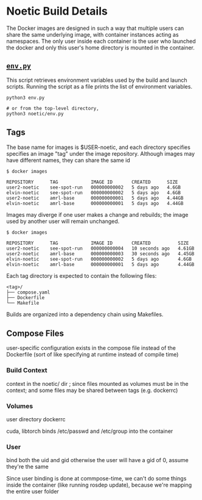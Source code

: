 # Noetic Build Details

The Docker images are designed in such a way that multiple users can share the
same underlying image, with container instances acting as namespaces. The only
user inside each container is the user who launched the docker and only this
user's home directory is mounted in the container.

## [`env.py`](env.py)

This script retrieves environment variables used by the build and launch
scripts. Running the script as a file prints the list of environment variables.

```shell
python3 env.py

# or from the top-level directory,
python3 noetic/env.py
```

## Tags

The base name for images is $USER-noetic, and each directory specifies specifies
an image "tag" under the image repository. Although images may have different
names, they can share the same id

```
$ docker images

REPOSITORY      TAG            IMAGE ID       CREATED      SIZE
user2-noetic    see-spot-run   000000000002   5 days ago   4.6GB
elvin-noetic    see-spot-run   000000000002   5 days ago   4.6GB
user2-noetic    amrl-base      000000000001   5 days ago   4.44GB
elvin-noetic    amrl-base      000000000001   5 days ago   4.44GB
```

Images may diverge if one user makes a change and rebuilds; the image used
by another user will remain unchanged.

```
$ docker images

REPOSITORY      TAG            IMAGE ID       CREATED          SIZE
user2-noetic    see-spot-run   000000000004   10 seconds ago   4.61GB
user2-noetic    amrl-base      000000000003   30 seconds ago   4.45GB
elvin-noetic    see-spot-run   000000000002   5 days ago       4.6GB
elvin-noetic    amrl-base      000000000001   5 days ago       4.44GB
```

Each tag directory is expected to contain the following files:

```text
<tag>/
├── compose.yaml
├── Dockerfile
└── Makefile
```

Builds are organized into a dependency chain using Makefiles.

## Compose Files

user-specific configuration exists in the compose file instead of the Dockerfile
(sort of like specifying at runtime instead of compile time)

### Build Context

context in the noetic/ dir ; since files mounted as volumes must be in the context;
and some files may be shared between tags (e.g. dockerrc)

### Volumes

user directory
dockerrc

cuda, libtorch
binds /etc/passwd and /etc/group into the container


### User

bind both the uid and gid otherwise the user will have a gid of 0, assume they're the same

Since user binding is done at commpose-time, we can't do some things inside the container
(like running rosdep update), because we're mapping the entire user folder
